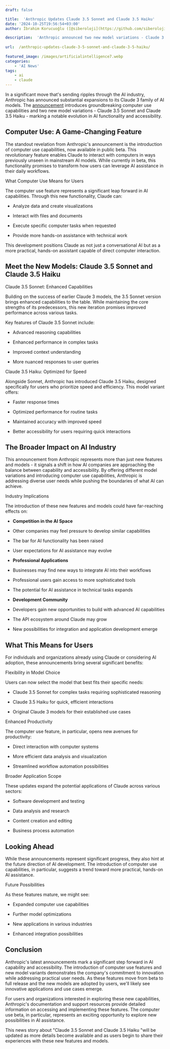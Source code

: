 ```yaml
---
draft: false

title:  'Anthropic Updates Claude 3.5 Sonnet and Claude 3.5 Haiku'
date: '2024-10-25T19:56:54+03:00'
author: İbrahim Korucuoğlu ([@siberoloji](https://github.com/siberoloji))

description:  'Anthropic announced two new model variations - Claude 3.5 Sonnet and Claude 3.5 Haiku - marking a notable evolution in AI functionality and accessibility.' 
 
url:  /anthropic-updates-claude-3-5-sonnet-and-claude-3-5-haiku/
 
featured_image: /images/artificialintelligence7.webp
categories:
    - 'AI News'
tags:
    - ai
    - claude
---
```



In a significant move that's sending ripples through the AI industry, Anthropic has announced substantial expansions to its Claude 3 family of AI models. The <a href="https://www.anthropic.com/news/3-5-models-and-computer-use" target="_blank" rel="noopener" title="">announcement</a> introduces groundbreaking computer use capabilities and two new model variations - Claude 3.5 Sonnet and Claude 3.5 Haiku - marking a notable evolution in AI functionality and accessibility.



## Computer Use: A Game-Changing Feature



The standout revelation from Anthropic's announcement is the introduction of computer use capabilities, now available in public beta. This revolutionary feature enables Claude to interact with computers in ways previously unseen in mainstream AI models. While currently in beta, this functionality promises to transform how users can leverage AI assistance in their daily workflows.



What Computer Use Means for Users



The computer use feature represents a significant leap forward in AI capabilities. Through this new functionality, Claude can:


* Analyze data and create visualizations

* Interact with files and documents

* Execute specific computer tasks when requested

* Provide more hands-on assistance with technical work




This development positions Claude as not just a conversational AI but as a more practical, hands-on assistant capable of direct computer interaction.



## Meet the New Models: Claude 3.5 Sonnet and Claude 3.5 Haiku



Claude 3.5 Sonnet: Enhanced Capabilities



Building on the success of earlier Claude 3 models, the 3.5 Sonnet version brings enhanced capabilities to the table. While maintaining the core strengths of its predecessors, this new iteration promises improved performance across various tasks.



Key features of Claude 3.5 Sonnet include:


* Advanced reasoning capabilities

* Enhanced performance in complex tasks

* Improved context understanding

* More nuanced responses to user queries




Claude 3.5 Haiku: Optimized for Speed



Alongside Sonnet, Anthropic has introduced Claude 3.5 Haiku, designed specifically for users who prioritize speed and efficiency. This model variant offers:


* Faster response times

* Optimized performance for routine tasks

* Maintained accuracy with improved speed

* Better accessibility for users requiring quick interactions




## The Broader Impact on AI Industry



This announcement from Anthropic represents more than just new features and models - it signals a shift in how AI companies are approaching the balance between capability and accessibility. By offering different model variations and introducing computer use capabilities, Anthropic is addressing diverse user needs while pushing the boundaries of what AI can achieve.



Industry Implications



The introduction of these new features and models could have far-reaching effects on:


* **Competition in the AI Space**



* Other companies may feel pressure to develop similar capabilities

* The bar for AI functionality has been raised

* User expectations for AI assistance may evolve



* **Professional Applications**



* Businesses may find new ways to integrate AI into their workflows

* Professional users gain access to more sophisticated tools

* The potential for AI assistance in technical tasks expands



* **Development Community**



* Developers gain new opportunities to build with advanced AI capabilities

* The API ecosystem around Claude may grow

* New possibilities for integration and application development emerge




## What This Means for Users



For individuals and organizations already using Claude or considering AI adoption, these announcements bring several significant benefits:



Flexibility in Model Choice



Users can now select the model that best fits their specific needs:


* Claude 3.5 Sonnet for complex tasks requiring sophisticated reasoning

* Claude 3.5 Haiku for quick, efficient interactions

* Original Claude 3 models for their established use cases




Enhanced Productivity



The computer use feature, in particular, opens new avenues for productivity:


* Direct interaction with computer systems

* More efficient data analysis and visualization

* Streamlined workflow automation possibilities




Broader Application Scope



These updates expand the potential applications of Claude across various sectors:


* Software development and testing

* Data analysis and research

* Content creation and editing

* Business process automation




## Looking Ahead



While these announcements represent significant progress, they also hint at the future direction of AI development. The introduction of computer use capabilities, in particular, suggests a trend toward more practical, hands-on AI assistance.



Future Possibilities



As these features mature, we might see:


* Expanded computer use capabilities

* Further model optimizations

* New applications in various industries

* Enhanced integration possibilities




## Conclusion



Anthropic's latest announcements mark a significant step forward in AI capability and accessibility. The introduction of computer use features and new model variants demonstrates the company's commitment to innovation while addressing practical user needs. As these features move from beta to full release and the new models are adopted by users, we'll likely see innovative applications and use cases emerge.



For users and organizations interested in exploring these new capabilities, Anthropic's documentation and support resources provide detailed information on accessing and implementing these features. The computer use beta, in particular, represents an exciting opportunity to explore new possibilities in AI assistance.



This news story about "Claude 3.5 Sonnet and Claude 3.5 Haiku "will be updated as more details become available and as users begin to share their experiences with these new features and models.
